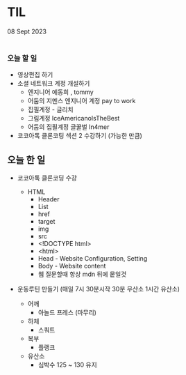 # TIL  
08 Sept 2023 <br>
  <br>

### 오늘 할 일
- 영상편집 하기
- 소셜 네트워크 계정 개설하기 
  - 엔지니어 예동희 , tommy 
  - 어둠의 지멘스 엔지니어 계정 pay to work
  - 집필계정 - 글리치
  - 그림계정 IceAmericanoIsTheBest
  - 어둠의 집필계정 글꿀벌 In4mer
- 코코아톡 클론코팅 섹션 2 수강하기 (가능한 만큼)

## 오늘 한 일  
* 코코아톡 클론코딩 수강
  * HTML
    * Header
    * List
    * href
    * target
    * img
    * src
    * \<!DOCTYPE html>
    * \<html></html>
    * Head - Website Configuration, Setting
    * Body - Website content
    * 웹 질문할때 항상 mdn 뒤에 뭍일것

* 운동루틴 만들기 (매일 7시 30분시작 30분 무산소 1시간 유산소)
  * 어깨 
    * 아놀드 프레스 (마무리)
  * 하체
    * 스쿼트
  * 복부 
    * 플랭크
  * 유산소
    * 심박수 125 ~ 130 유지

<br>


